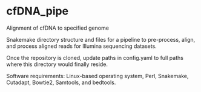 # cfDNA_pipe
Alignment of cfDNA to specified genome

Snakemake directory structure and files for a pipeline to pre-process, align, 
and process aligned reads for  Illumina sequencing datasets.

Once the repository is cloned, update paths in config.yaml to full paths where
this directory would finally reside.

Software requirements:
Linux-based operating system, Perl, Snakemake, Cutadapt, Bowtie2, Samtools, and bedtools.
